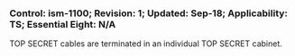 ### Control: ism-1100; Revision: 1; Updated: Sep-18; Applicability: TS; Essential Eight: N/A
<p>TOP SECRET cables are terminated in an individual TOP SECRET cabinet.</p>